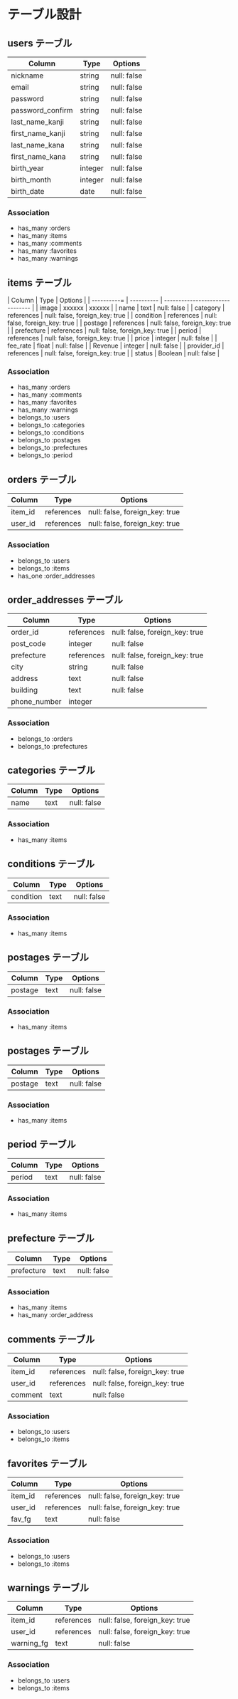 # テーブル設計

## users テーブル

| Column            | Type   | Options     |
| ----------------- | ------ | ----------- |
| nickname          | string | null: false |
| email             | string | null: false |
| password          | string | null: false |
| password_confirm  | string | null: false |
| last_name_kanji   | string | null: false |
| first_name_kanji  | string | null: false |
| last_name_kana    | string | null: false |
| first_name_kana   | string | null: false |
| birth_year        | integer| null: false |
| birth_month       | integer| null: false |
| birth_date        | date   | null: false |

### Association

- has_many :orders
- has_many :items
- has_many :comments
- has_many :favorites
- has_many :warnings




## items テーブル

| Column      | Type       | Options                         |
| ----------= | ---------- | ------------------------------- |
| image       | xxxxxx     | xxxxxx                           |
| name        | text       | null: false                     |
| category    | references | null: false, foreign_key: true  |
| condition   | references | null: false, foreign_key: true  |
| postage     | references | null: false, foreign_key: true  |
| prefecture  | references | null: false, foreign_key: true  |
| period      | references | null: false, foreign_key: true  |
| price       | integer    | null: false                     |
| fee_rate    | float      | null: false                     |
| Revenue     | integer    | null: false                     |
| provider_id | references | null: false, foreign_key: true  |
| status      | Boolean    | null: false                     |

### Association

- has_many :orders
- has_many :comments
- has_many :favorites
- has_many :warnings
- belongs_to :users
- belongs_to :categories
- belongs_to :conditions
- belongs_to :postages
- belongs_to :prefectures
- belongs_to :period




## orders テーブル

| Column    | Type       | Options                        |
| --------- | ---------- | ------------------------------ |
| item_id   | references | null: false, foreign_key: true |
| user_id   | references | null: false, foreign_key: true |

### Association

- belongs_to :users
- belongs_to :items
- has_one :order_addresses




## order_addresses テーブル

| Column       | Type       | Options                        |
| ------------ | ---------- | ------------------------------ |
| order_id     | references | null: false, foreign_key: true |
| post_code    | integer    | null: false                    |
| prefecture   | references | null: false, foreign_key: true |
| city         | string     | null: false                    |
| address      | text       | null: false                    |
| building     | text       | null: false                    |
| phone_number | integer    |                                |

### Association

- belongs_to :orders
- belongs_to :prefectures




## categories テーブル

| Column    | Type       | Options                        |
| --------- | ---------- | ------------------------------ |
| name      | text       | null: false                    |

### Association

- has_many :items




## conditions テーブル

| Column    | Type       | Options                        |
| --------- | ---------- | ------------------------------ |
| condition | text       | null: false                    |

### Association

- has_many :items




## postages テーブル

| Column    | Type       | Options                        |
| --------- | ---------- | ------------------------------ |
| postage   | text       | null: false                    |

### Association

- has_many :items




## postages テーブル

| Column    | Type       | Options                        |
| --------- | ---------- | ------------------------------ |
| postage   | text       | null: false                    |

### Association

- has_many :items



## period テーブル

| Column    | Type       | Options                        |
| --------- | ---------- | ------------------------------ |
| period    | text       | null: false                    |

### Association

- has_many :items




## prefecture テーブル

| Column     | Type       | Options                        |
| ---------- | ---------- | ------------------------------ |
| prefecture | text       | null: false                    |

### Association

- has_many :items
- has_many :order_address




## comments テーブル

| Column     | Type       | Options                        |
| ---------- | ---------- | ------------------------------ |
| item_id    | references | null: false, foreign_key: true |
| user_id    | references | null: false, foreign_key: true |
| comment    | text       | null: false                    |

### Association

- belongs_to :users
- belongs_to :items




## favorites テーブル

| Column     | Type       | Options                        |
| ---------- | ---------- | ------------------------------ |
| item_id    | references | null: false, foreign_key: true |
| user_id    | references | null: false, foreign_key: true |
| fav_fg     | text       | null: false                    |

### Association

- belongs_to :users
- belongs_to :items




## warnings テーブル

| Column     | Type       | Options                        |
| ---------- | ---------- | ------------------------------ |
| item_id    | references | null: false, foreign_key: true |
| user_id    | references | null: false, foreign_key: true |
| warning_fg | text       | null: false                    |

### Association

- belongs_to :users
- belongs_to :items